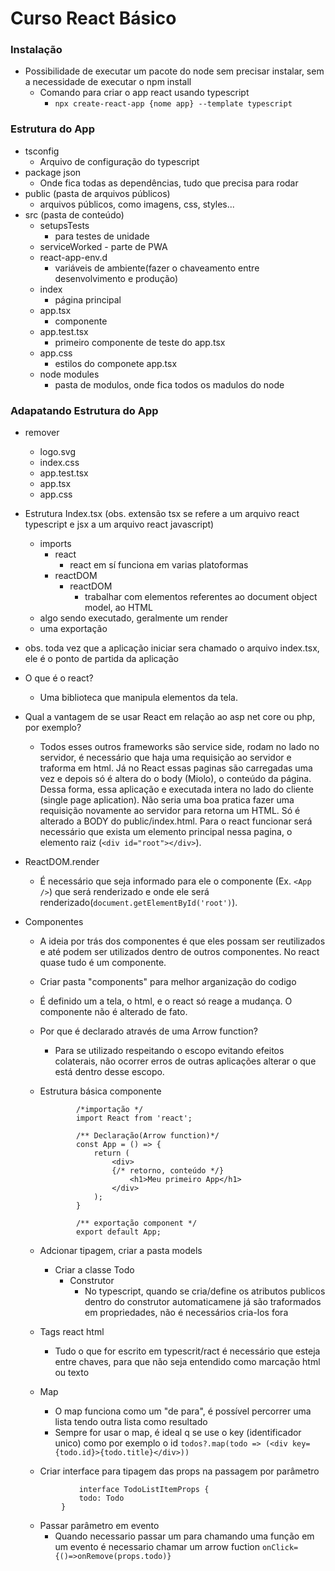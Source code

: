# Curso React Básico

### Instalação
- Possibilidade de executar um pacote do node sem precisar instalar, sem a necessidade de executar o npm install
    - Comando para criar o app react usando typescript
        - ```npx create-react-app {nome app} --template typescript```

### Estrutura do App 
- tsconfig
    - Arquivo de configuração do typescript
- package json
    - Onde fica todas as dependências, tudo que precisa para rodar 
- public (pasta de arquivos públicos)
    - arquivos públicos, como imagens, css, styles... 
- src (pasta de conteúdo)
    - setupsTests
        - para testes de unidade 
    - serviceWorked
            - parte de PWA 
    - react-app-env.d
        - variáveis de ambiente(fazer o chaveamento entre desenvolvimento e produção)
    - index 
        - página principal  
    - app.tsx
        - componente
    - app.test.tsx
        - primeiro componente de teste do app.tsx
    - app.css 
        - estilos do componete app.tsx
    - node modules
        - pasta de modulos, onde fica todos os madulos do node 
### Adapatando Estrutura do App 
- remover 
    - logo.svg
    - index.css
    - app.test.tsx
    - app.tsx
    - app.css
- Estrutura Index.tsx (obs. extensão tsx se refere a um arquivo react typescript e jsx a um arquivo react javascript)
    - imports
        - react
            - react em sí funciona em varias platoformas 
        - reactDOM
            - reactDOM 
                - trabalhar com elementos referentes ao document object model, ao HTML
    - algo sendo executado, geralmente um render 
    - uma exportação 
- obs. toda vez que a aplicação iniciar sera chamado o arquivo index.tsx, ele é o ponto de partida da aplicação 
- O que é o react? 
    - Uma biblioteca que manipula elementos da tela. 
- Qual a vantagem de se usar React em relação ao asp net core ou php, por exemplo? 
    - Todos esses outros frameworks são service side, rodam no lado no servidor, é necessário que haja uma requisição ao servidor e traforma em html. Já no React essas paginas são carregadas uma vez e depois só é altera do o body (Miolo), o conteúdo da página. Dessa forma, essa aplicação e executada intera no lado do cliente (single page aplication). Não seria uma boa pratica fazer uma requisição novamente ao servidor para retorna um HTML. Só é alterado a BODY do public/index.html. Para o react funcionar será necessário que exista um elemento principal nessa pagina, o elemento raiz (```<div id="root"></div>```).

- ReactDOM.render
    - É necessário que seja informado para ele o componente (Ex. ```<App />```) que será renderizado e onde ele será renderizado(```document.getElementById('root')```).
- Componentes 
    - A ideia por trás dos componentes é que eles possam ser reutilizados e até podem ser utilizados dentro de outros componentes. No react quase tudo é um componente. 
    - Criar pasta "components" para melhor arganização do codigo
    - É definido um a tela, o html, e o react só reage a mudança. O componente não é alterado de fato. 
    - Por que é declarado através de uma Arrow function?
        - Para se utilizado respeitando o escopo evitando efeitos colaterais, não ocorrer erros de outras aplicações alterar o que está dentro desse escopo. 
    - Estrutura básica componente
        ```
                /*importação */
                import React from 'react';

                /** Declaração(Arrow function)*/ 
                const App = () => {
                    return (
                        <div>
                        {/* retorno, conteúdo */}
                            <h1>Meu primeiro App</h1>
                        </div>
                    );
                }

                /** exportação component */
                export default App;
        ```

    - Adcionar tipagem, criar a pasta models 
        - Criar a classe Todo
            - Construtor 
                - No typescript, quando se cria/define os atributos publicos dentro do construtor automaticamene já são traformados em propriedades, não é necessários cria-los fora 
    - Tags react html
        - Tudo o que for escrito em typescrit/ract é necessário que esteja entre chaves, para que não seja entendido como marcação html ou texto 
    - Map 
        - O map funciona como um "de para", é possível percorrer uma lista tendo outra lista como resultado
        - Sempre for usar o map, é ideal q se use o key (identificador unico) como por exemplo o id  ```todos?.map(todo => (<div key={todo.id}>{todo.title}</div>))``` 
    - Criar interface para tipagem das props na passagem por parâmetro
    ```
                interface TodoListItemProps {
                todo: Todo
            }
    ```   
    - Passar parâmetro em evento 
        - Quando necessario passar um para chamando uma função em um evento é necessario chamar um arrow fuction 
        ``` onClick={()=>onRemove(props.todo)} ```    


    